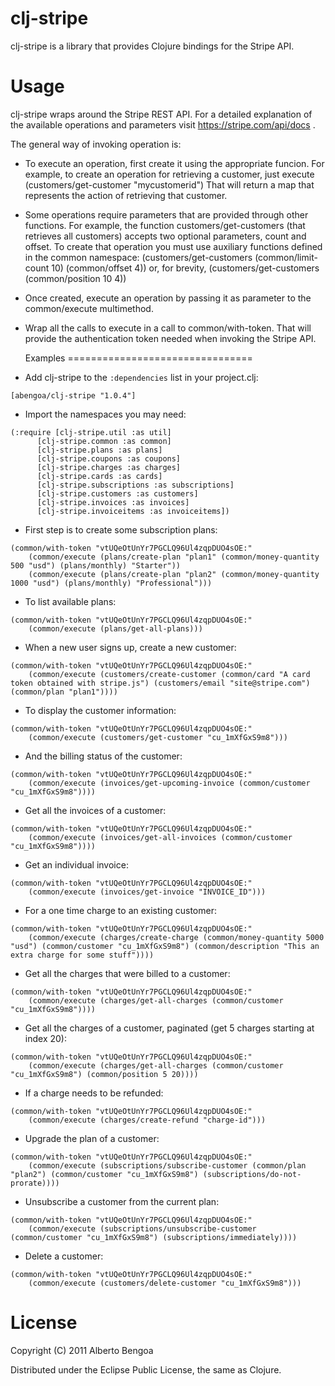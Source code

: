 clj-stripe
================================

clj-stripe is a library that provides Clojure bindings for the Stripe API.

Usage
================================

clj-stripe wraps around the Stripe REST API. For a detailed explanation of the available operations and parameters visit https://stripe.com/api/docs .

The general way of invoking operation is:

* To execute an operation, first create it using the appropriate funcion. For example, to create an operation for retrieving a customer, just execute
(customers/get-customer "mycustomerid")
That will return a map that represents the action of retrieving that customer.
* Some operations require parameters that are provided through other functions. For example, the function customers/get-customers (that retrieves all customers) accepts two optional parameters, count and offset. To create that operation you must use auxiliary functions defined in the common namespace:
(customers/get-customers (common/limit-count 10) (common/offset 4))
or, for brevity,
(customers/get-customers (common/position 10 4))
* Once created, execute an operation by passing it as parameter to the common/execute multimethod.
* Wrap all the calls to execute in a call to common/with-token. That will provide the authentication token needed when invoking the Stripe API.

  Examples
================================

* Add clj-stripe to the `:dependencies` list in your project.clj:

```
[abengoa/clj-stripe "1.0.4"]
```

* Import the namespaces you may need:

```
(:require [clj-stripe.util :as util]
	  [clj-stripe.common :as common]
	  [clj-stripe.plans :as plans]
	  [clj-stripe.coupons :as coupons]
	  [clj-stripe.charges :as charges]
	  [clj-stripe.cards :as cards]
	  [clj-stripe.subscriptions :as subscriptions]
	  [clj-stripe.customers :as customers]
	  [clj-stripe.invoices :as invoices]
	  [clj-stripe.invoiceitems :as invoiceitems])
```

* First step is to create some subscription plans:

```
(common/with-token "vtUQeOtUnYr7PGCLQ96Ul4zqpDUO4sOE:"
    (common/execute (plans/create-plan "plan1" (common/money-quantity 500 "usd") (plans/monthly) "Starter"))
    (common/execute (plans/create-plan "plan2" (common/money-quantity 1000 "usd") (plans/monthly) "Professional")))
```

* To list available plans:

```
(common/with-token "vtUQeOtUnYr7PGCLQ96Ul4zqpDUO4sOE:"
    (common/execute (plans/get-all-plans)))
```

* When a new user signs up, create a new customer:

```
(common/with-token "vtUQeOtUnYr7PGCLQ96Ul4zqpDUO4sOE:"
    (common/execute (customers/create-customer (common/card "A card token obtained with stripe.js") (customers/email "site@stripe.com") (common/plan "plan1"))))
```

* To display the customer information:

```
(common/with-token "vtUQeOtUnYr7PGCLQ96Ul4zqpDUO4sOE:"
    (common/execute (customers/get-customer "cu_1mXfGxS9m8")))
```

* And the billing status of the customer:

```
(common/with-token "vtUQeOtUnYr7PGCLQ96Ul4zqpDUO4sOE:"
    (common/execute (invoices/get-upcoming-invoice (common/customer "cu_1mXfGxS9m8"))))
```

* Get all the invoices of a customer:

```
(common/with-token "vtUQeOtUnYr7PGCLQ96Ul4zqpDUO4sOE:"
	(common/execute (invoices/get-all-invoices (common/customer "cu_1mXfGxS9m8"))))
```

* Get an individual invoice:

```
(common/with-token "vtUQeOtUnYr7PGCLQ96Ul4zqpDUO4sOE:"
	(common/execute (invoices/get-invoice "INVOICE_ID")))
```

* For a one time charge to an existing customer:

```
(common/with-token "vtUQeOtUnYr7PGCLQ96Ul4zqpDUO4sOE:"
    (common/execute (charges/create-charge (common/money-quantity 5000 "usd") (common/customer "cu_1mXfGxS9m8") (common/description "This an extra charge for some stuff"))))
```

* Get all the charges that were billed to a customer:

```
(common/with-token "vtUQeOtUnYr7PGCLQ96Ul4zqpDUO4sOE:"
    (common/execute (charges/get-all-charges (common/customer "cu_1mXfGxS9m8"))))
```

* Get all the charges of a customer, paginated (get 5 charges starting at index 20):

```
(common/with-token "vtUQeOtUnYr7PGCLQ96Ul4zqpDUO4sOE:"
    (common/execute (charges/get-all-charges (common/customer "cu_1mXfGxS9m8") (common/position 5 20))))
```

* If a charge needs to be refunded:

```
(common/with-token "vtUQeOtUnYr7PGCLQ96Ul4zqpDUO4sOE:"
    (common/execute (charges/create-refund "charge-id")))
```

* Upgrade the plan of a customer:

```
(common/with-token "vtUQeOtUnYr7PGCLQ96Ul4zqpDUO4sOE:"
    (common/execute (subscriptions/subscribe-customer (common/plan "plan2") (common/customer "cu_1mXfGxS9m8") (subscriptions/do-not-prorate))))
```

* Unsubscribe a customer from the current plan:

```
(common/with-token "vtUQeOtUnYr7PGCLQ96Ul4zqpDUO4sOE:"
    (common/execute (subscriptions/unsubscribe-customer (common/customer "cu_1mXfGxS9m8") (subscriptions/immediately))))
```

* Delete a customer:

```
(common/with-token "vtUQeOtUnYr7PGCLQ96Ul4zqpDUO4sOE:"
    (common/execute (customers/delete-customer "cu_1mXfGxS9m8")))
```


License
================================

Copyright (C) 2011 Alberto Bengoa

Distributed under the Eclipse Public License, the same as Clojure.
